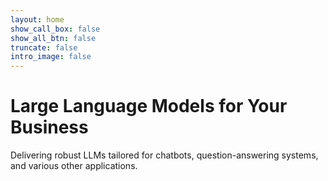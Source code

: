 ```yaml
---
layout: home
show_call_box: false
show_all_btn: false
truncate: false
intro_image: false
---
```


# Large Language Models for Your Business

Delivering robust LLMs tailored for chatbots, question-answering systems, and various other applications.
